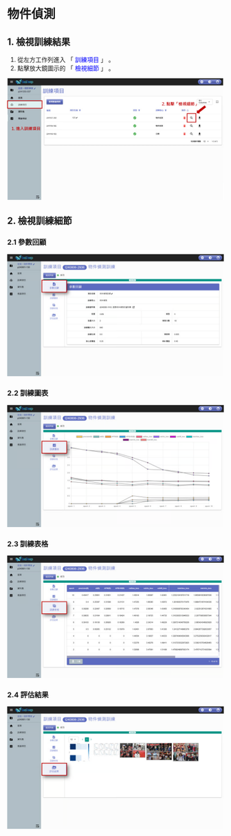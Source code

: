 # 物件偵測

## 1. 檢視訓練結果

1. 從左方工作列進入 「 <font color="blue">訓練項目</font> 」 。
2. 點擊放大鏡圖示的 「 <font color="blue">檢視細節</font> 」 。

![alt text](image-7.png)

## 2. 檢視訓練細節

### 2.1 參數回顧

![alt text](image-8.png)

### 2.2 訓練圖表

![alt text](image-9.png)

### 2.3 訓練表格

![alt text](image-10.png)

### 2.4 評估結果

![alt text](image-11.png)
